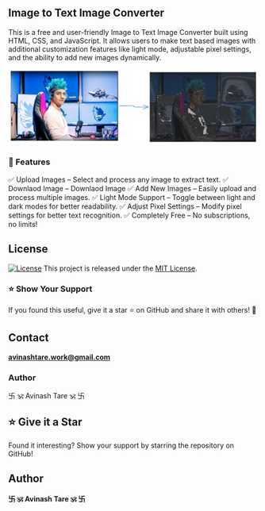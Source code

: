 ## Image to Text Image Converter

This is a free and user-friendly Image to Text Image Converter built using HTML, CSS, and JavaScript. It allows users to make text based images with additional customization features like light mode, adjustable pixel settings, and the ability to add new images dynamically.

![demo image](./demo.png)

### 🌟 Features

✅ Upload Images – Select and process any image to extract text.
✅ Downlaod Image – Downlaod Image
✅ Add New Images – Easily upload and process multiple images.
✅ Light Mode Support – Toggle between light and dark modes for better readability.
✅ Adjust Pixel Settings – Modify pixel settings for better text recognition.
✅ Completely Free – No subscriptions, no limits!

## License

[![License](https://img.shields.io/badge/License-MIT-blue.svg)](https://opensource.org/licenses/MIT)
This project is released under the [MIT License](LICENSE).

### ⭐ Show Your Support

If you found this useful, give it a star ⭐ on GitHub and share it with others! 🚀

## Contact

**[avinashtare.work@gmail.com](mailto:avinashtare.work@gmail.com)**

### Author

卐 🕉 Avinash Tare 🕉 卐

## ⭐ Give it a Star

Found it interesting? Show your support by starring the repository on GitHub!

## Author

**卐 🕉 Avinash Tare 🕉 卐**
